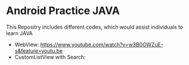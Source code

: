 # Android Practice JAVA

This Repositry includes different codes, which would assist individuals to learn JAVA

- WebView: https://www.youtube.com/watch?v=w3B0GWZuE-s&feature=youtu.be
- CustomListView with Search: 
